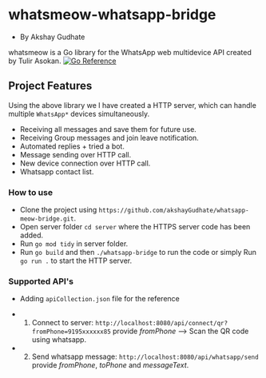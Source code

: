 # whatsmeow-whatsapp-bridge
- By Akshay Gudhate

whatsmeow is a Go library for the WhatsApp web multidevice API created by Tulir Asokan.
[![Go Reference](https://pkg.go.dev/badge/go.mau.fi/whatsmeow.svg)](https://pkg.go.dev/go.mau.fi/whatsmeow)


## Project Features
Using the above library we I have created a HTTP server, which can handle multiple `WhatsApp*` devices simultaneously.

* Receiving all messages and save them for future use.
* Receiving Group messages and join leave notification.
* Automated replies + tried a bot.
* Message sending over HTTP call.
* New device connection over HTTP call.
* Whatsapp contact list.

### How to use

- Clone the project using `https://github.com/akshayGudhate/whatsapp-meow-bridge.git`.
- Open server folder `cd server` where the HTTPS server code has been added.
- Run `go mod tidy` in server folder.
- Run `go build` and then `./whatsapp-bridge` to run the code or simply Run `go run .` to start the HTTP server.

### Supported API's
- Adding `apiCollection.json` file for the reference

* 1. Connect to server: `http://localhost:8080/api/connect/qr?fromPhone=9195xxxxxx85` provide *fromPhone* --> Scan the QR code using whatsapp.
* 2. Send whatsapp message: `http://localhost:8080/api/whatsapp/send` provide *fromPhone*, *toPhone* and *messageText*.